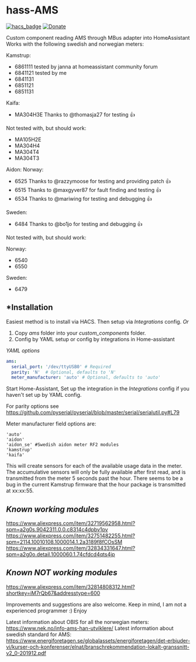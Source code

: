 # hass-AMS
[![hacs_badge](https://img.shields.io/badge/HACS-Custom-orange.svg?style=for-the-badge)](https://github.com/custom-components/hacs)
[![Donate](https://img.shields.io/badge/Donate-PayPal-green.svg)](https://www.paypal.com/cgi-bin/webscr?cmd=_donations&business=AS5PQHAERQ85J&currency_code=NOK&source=url)

Custom component reading AMS through MBus adapter into HomeAssistant
Works with the following swedish and norwegian meters:

Kamstrup:
  - 6861111 tested by janna at homeassistant community forum
  - 6841121 tested by me
  - 6841131
  - 6851121
  - 6851131
 
 Kaifa:
  - MA304H3E Thanks to @thomasja27 for testing :+1:
 
 Not tested with, but should work:
  - MA105H2E
  - MA304H4
  - MA304T4
  - MA304T3

Aidon:
Norway:
 - 6525 Thanks to @razzymoose for testing and providing patch :+1:
 - 6515 Thanks to @maxgyver87 for fault finding and testing :+1:
 - 6534 Thanks to @mariwing for testing and debugging :+1:

Sweden:
 - 6484 Thanks to @bo1jo for testing and debugging :+1:

 Not tested with, but should work:
 
 Norway:
 - 6540
 - 6550
 
 Sweden:
 - 6479
 
## *Installation
Easiest method is to install via HACS. Then setup via *Integrations* config.
*Or*
1. Copy *ams* folder into your *custom_components* folder.
2. Config by YAML setup or config by integrations in Home-assistant

*YAML options*
```yaml
ams:
  serial_port: '/dev/ttyUSB0' # Required
  parity: 'N'  # Optional, defaults to 'N'
  meter_manufacturer: 'auto' # Optional, defaults to 'auto'
```

  
Start Home-Assistant, 
Set up the integration in the *Integrations* config if you haven't set up by YAML config.

For parity options see https://github.com/pyserial/pyserial/blob/master/serial/serialutil.py#L79

Meter manufacturer field options are:
```
'auto'
'aidon'
'aidon_se' #Swedish aidon meter RF2 modules
'kamstrup'
'kaifa'
```
This will create sensors for each of the available usage data in the meter.
The accumulative sensors will only be fully available after first read, and is transmitted from the meter 5 seconds past the hour.
There seems to be a bug in the current Kamstrup firmware that the hour package is transmitted at xx:xx:55.

## *Known working modules*
https://www.aliexpress.com/item/32719562958.html?spm=a2g0s.9042311.0.0.c8314c4dpbv1pv
https://www.aliexpress.com/item/32751482255.html?spm=2114.10010108.1000014.1.2a3189f8fCOsSM
https://www.aliexpress.com/item/32834331647.html?spm=a2g0o.detail.1000060.1.74cfdcd4qts4jp

## *Known NOT working modules*
https://www.aliexpress.com/item/32814808312.html?shortkey=iM7rQb67&addresstype=600

Improvements and suggestions are also welcome.
Keep in mind, I am not a experienced programmer :)
Enjoy

Latest information about OBIS for all the norwegian meters: https://www.nek.no/info-ams-han-utviklere/
Latest information about swedish standard for AMS: https://www.energiforetagen.se/globalassets/energiforetagen/det-erbjuder-vi/kurser-och-konferenser/elnat/branschrekommendation-lokalt-granssnitt-v2_0-201912.pdf
